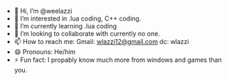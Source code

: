 - 👋 Hi, I’m @weelazzi
- 👀 I’m interested in .lua coding, C++ coding.
- 🌱 I’m currently learning .lua coding
- 💞️ I’m looking to collaborate with currently no one.
- 📫 How to reach me: Gmail: wlazzi12@gmail.com dc: wlazzi
- 😄 Pronouns: He/him
- ⚡ Fun fact: I propably know much more from windows and games than you.

